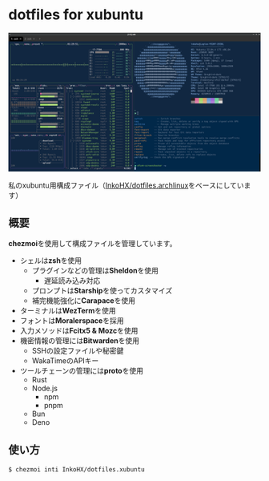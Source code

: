 # dotfiles for xubuntu

![WezTerm screenshot](./.github/assets/terminal.png)

私のxubuntu用構成ファイル（[InkoHX/dotfiles.archlinux](https://github.com/InkoHX/dotfiles)をベースにしています）

## 概要

**chezmoi**を使用して構成ファイルを管理しています。

- シェルは**zsh**を使用
  - プラグインなどの管理は**Sheldon**を使用
    - 遅延読み込み対応
  - プロンプトは**Starship**を使ってカスタマイズ
  - 補完機能強化に**Carapace**を使用
- ターミナルは**WezTerm**を使用
- フォントは**Moralerspace**を採用
- 入力メソッドは**Fcitx5 & Mozc**を使用
- 機密情報の管理には**Bitwarden**を使用
  - SSHの設定ファイルや秘密鍵
  - WakaTimeのAPIキー
- ツールチェーンの管理には**proto**を使用
  - Rust
  - Node.js
    - npm
    - pnpm
  - Bun
  - Deno

## 使い方

```bash
$ chezmoi inti InkoHX/dotfiles.xubuntu
```
